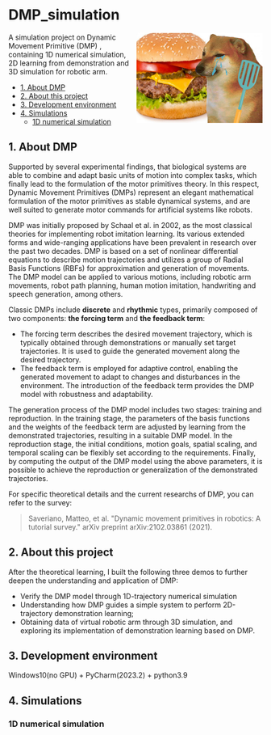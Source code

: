 # DMP_simulation
<img src="pictures/Cheems .jpg" align="right"
     alt="Size Limit logo by Anton Lovchikov" width="250" height="178">
A simulation project on Dynamic Movement Primitive (DMP) , containing 1D numerical simulation, 2D learning from demonstration and 3D simulation for robotic arm.

  * [1. About DMP](#1-about-dmp)
  * [2. About this project](#2-about-this-project)
  * [3. Development environment](#3-development-environment)
  * [4. Simulations](#4-simulations)
    + [1D numerical simulation](#1d-numerical-simulation)


## 1. About DMP
Supported by several experimental findings, that biological systems are able to combine and adapt basic units of motion into complex tasks, which finally lead to the formulation of the motor primitives theory. In this respect, Dynamic Movement Primitives (DMPs) represent an elegant mathematical formulation of the motor primitives as stable dynamical systems, and are well suited to generate motor commands for artificial systems like robots.

DMP was initially proposed by Schaal et al. in 2002, as the most classical theories for implementing robot imitation learning. Its various extended forms and wide-ranging applications have been prevalent in research over the past two decades.
DMP is based on a set of nonlinear differential equations to describe motion trajectories and utilizes a group of Radial Basis Functions (RBFs) for approximation and generation of movements. The DMP model can be applied to various motions, including robotic arm movements, robot path planning, human motion imitation, handwriting and speech generation, among others. 

Classic DMPs include **discrete** and **rhythmic** types, primarily composed of two components: **the forcing term** and **the feedback term**:
- The forcing term describes the desired movement trajectory, which is typically obtained through demonstrations or manually set target trajectories. It is used to guide the generated movement along the desired trajectory.
- The feedback term is employed for adaptive control, enabling the generated movement to adapt to changes and disturbances in the environment. The introduction of the feedback term provides the DMP model with robustness and adaptability.

The generation process of the DMP model includes two stages: training and reproduction. In the training stage, the parameters of the basis functions and the weights of the feedback term are adjusted by learning from the demonstrated trajectories, resulting in a suitable DMP model. In the reproduction stage, the initial conditions, motion goals, spatial scaling, and temporal scaling can be flexibly set according to the requirements. Finally, by computing the output of the DMP model using the above parameters, it is possible to achieve the reproduction or generalization of the demonstrated trajectories.

For specific theoretical details and the current researchs of DMP, you can refer to the survey: 
> Saveriano, Matteo, et al. "Dynamic movement primitives in robotics: A tutorial survey." arXiv preprint arXiv:2102.03861 (2021).

## 2. About this project
After the theoretical learning, I built the following three demos to further deepen the understanding and application of DMP:
- Verify the DMP model through 1D-trajectory numerical simulation
- Understanding how DMP guides a simple system to perform 2D-trajectory demonstration learning;
- Obtaining data of virtual robotic arm through 3D simulation, and exploring its implementation of demonstration learning based on DMP.

## 3. Development environment
Windows10(no GPU) + PyCharm(2023.2) + python3.9

## 4. Simulations
### 1D numerical simulation
